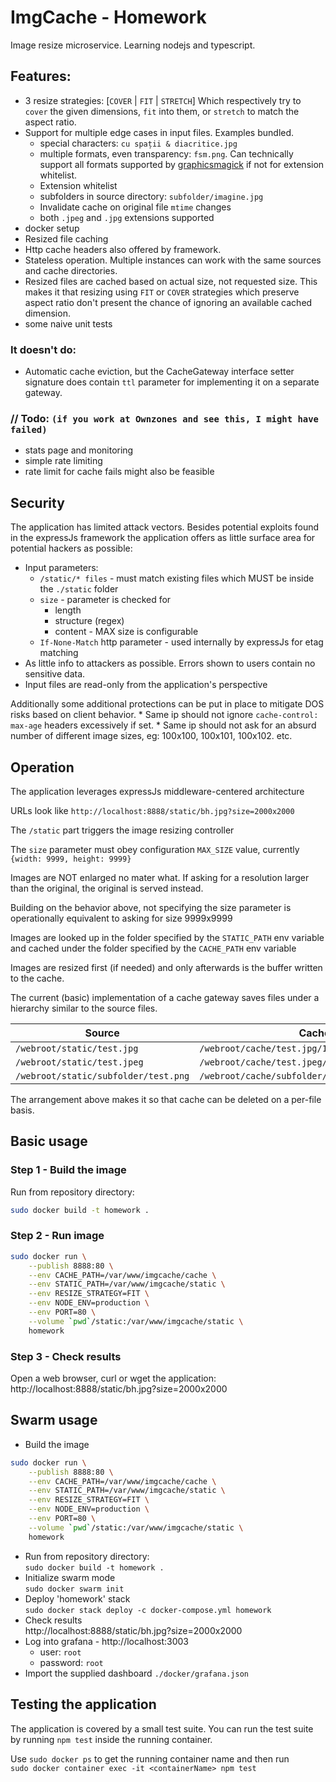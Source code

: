 # ImgCache - Homework

Image resize microservice. Learning nodejs and typescript.

## Features:

* 3 resize strategies: [`COVER` | `FIT` | `STRETCH`] Which respectively try to `cover` the given dimensions, `fit` 
into them, or `stretch` to match the aspect ratio.
* Support for multiple edge cases in input files. Examples bundled.
    * special characters: `cu spații & diacritice.jpg`
    * multiple formats, even transparency: `fsm.png`. Can technically support all formats supported by 
    [graphicsmagick](http://www.graphicsmagick.org/formats.html) if not for extension whitelist.
    * Extension whitelist
    * subfolders in source directory: `subfolder/imagine.jpg`
    * Invalidate cache on original file `mtime` changes
    * both `.jpeg` and `.jpg` extensions supported
* docker setup
* Resized file caching
* Http cache headers also offered by framework.
* Stateless operation. Multiple instances can work with the same sources and cache directories.
* Resized files are cached based on actual size, not requested size. This makes it that resizing 
using `FIT` or `COVER` strategies which preserve aspect ratio don't present the chance of ignoring 
an available cached dimension.
* some naive unit tests 

### It doesn't do: 

* Automatic cache eviction, but the CacheGateway interface setter signature does contain `ttl` 
parameter for implementing it on a separate gateway.

### // Todo: `(if you work at Ownzones and see this, I might have failed)`

* stats page and monitoring
* simple rate limiting
* rate limit for cache fails might also be feasible

## Security

The application has limited attack vectors. Besides potential exploits found in the expressJs framework 
the application offers as little surface area for potential hackers as possible:
* Input parameters: 
    * `/static/* files` - must match existing files which MUST be inside the `./static` folder
    * `size` - parameter is checked for 
        * length
        * structure (regex)
        * content - MAX size is configurable
    * `If-None-Match` http parameter - used internally by expressJs for etag matching
* As little info to attackers as possible. Errors shown to users contain no sensitive data.
* Input files are read-only from the application's perspective

Additionally some additional protections can be put in place to mitigate DOS risks based on client behavior.
    * Same ip should not ignore `cache-control: max-age` headers excessively if set.
    * Same ip should not ask for an absurd number of different image sizes, eg: 100x100, 100x101, 100x102. etc. 
    
## Operation

The application leverages expressJs middleware-centered architecture

URLs look like `http://localhost:8888/static/bh.jpg?size=2000x2000`

The `/static` part triggers the image resizing controller
    
The `size` parameter must obey configuration `MAX_SIZE` value, currently `{width: 9999, height: 9999}`

Images are NOT enlarged no mater what. If asking for a resolution larger than the original, the original is served instead.

Building on the behavior above, not specifying the size parameter is operationally equivalent to asking for size 9999x9999

Images are looked up in the folder specified by the `STATIC_PATH` env variable and cached under the folder specified by the `CACHE_PATH` env variable

Images are resized first (if needed) and only afterwards is the buffer written to the cache.

The current (basic) implementation of a cache gateway saves files under a hierarchy similar to the source files.

|Source|Cache|
|---|---|
|`/webroot/static/test.jpg`|`/webroot/cache/test.jpg/100x100.jpg`|
|`/webroot/static/test.jpeg`|`/webroot/cache/test.jpeg/100x100.jpeg`|
|`/webroot/static/subfolder/test.png`|`/webroot/cache/subfolder/test.png/100x100.png`|

The arrangement above makes it so that cache can be deleted on a per-file basis. 

## Basic usage

### Step 1 - Build the image

Run from repository directory:
~~~ bash
sudo docker build -t homework .
~~~

### Step 2 - Run image
~~~ bash
sudo docker run \
    --publish 8888:80 \
    --env CACHE_PATH=/var/www/imgcache/cache \
    --env STATIC_PATH=/var/www/imgcache/static \
    --env RESIZE_STRATEGY=FIT \
    --env NODE_ENV=production \
    --env PORT=80 \
    --volume `pwd`/static:/var/www/imgcache/static \
    homework
~~~

### Step 3 - Check results

Open a web browser, curl or wget the application:
http://localhost:8888/static/bh.jpg?size=2000x2000

## Swarm usage

* Build the image
~~~ bash
sudo docker run \
    --publish 8888:80 \
    --env CACHE_PATH=/var/www/imgcache/cache \
    --env STATIC_PATH=/var/www/imgcache/static \
    --env RESIZE_STRATEGY=FIT \
    --env NODE_ENV=production \
    --env PORT=80 \
    --volume `pwd`/static:/var/www/imgcache/static \
    homework
~~~
* Run from repository directory: \
`sudo docker build -t homework .`
* Initialize swarm mode \
`sudo docker swarm init`
* Deploy 'homework' stack \
`sudo docker stack deploy -c docker-compose.yml homework`
* Check results \
http://localhost:8888/static/bh.jpg?size=2000x2000
* Log into grafana - http://localhost:3003
    * user: `root`
    * password: `root`
* Import the supplied dashboard `./docker/grafana.json`

## Testing the application

The application is covered by a small test suite. You can run the test suite by running `npm test` inside the running container.

Use `sudo docker ps` to get the running container name and then run \
`sudo docker container exec -it <containerName> npm test`
